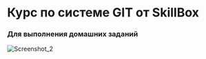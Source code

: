 # Курс по системе GIT от SkillBox
### Для выполнения домашних заданий

![Screenshot_2](https://user-images.githubusercontent.com/109792620/199239856-e99bb2fe-b5e4-4394-9208-08e64e527b89.png)
